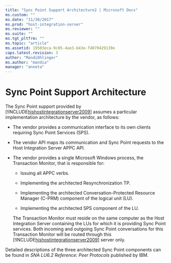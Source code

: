 ```yaml
---
title: "Sync Point Support Architecture2 | Microsoft Docs"
ms.custom: ""
ms.date: "11/30/2017"
ms.prod: "host-integration-server"
ms.reviewer: ""
ms.suite: ""
ms.tgt_pltfrm: ""
ms.topic: "article"
ms.assetid: 19503eca-9c85-4ae3-b43e-f4079429139e
caps.latest.revision: 3
author: "MandiOhlinger"
ms.author: "mandia"
manager: "anneta"
---
```

# Sync Point Support Architecture
The Sync Point support provided by [!INCLUDE[hishostintegrationserver2009](../includes/hishostintegrationserver2009-md.md)] assumes a particular implementation architecture by the vendor, as follows:  
  
-   The vendor provides a communication interface to its own clients requiring Sync Point Services (SPS).  
  
-   The vendor API maps its communication and Sync Point requests to the Host Integration Server APPC API.  
  
-   The vendor provides a single Microsoft Windows process, the Transaction Monitor, that is responsible for:  
  
    -   Issuing all APPC verbs.  
  
    -   Implementing the architected Resynchronization TP.  
  
    -   Implementing the architected Conversation-Protected Resource Manager (C-PRM) component of the logical unit (LU).  
  
    -   Implementing the architected SPS component of the LU.  
  
     The Transaction Monitor must reside on the same computer as the Host Integration Server containing the LUs for which it is providing Sync Point services. Both incoming and outgoing Sync Point conversations for this Transaction Monitor will be routed through this [!INCLUDE[hishostintegrationserver2009](../includes/hishostintegrationserver2009-md.md)] server only.  
  
 Detailed descriptions of the three architected Sync Point components can be found in *SNA LU6.2 Reference: Peer Protocols* published by IBM.